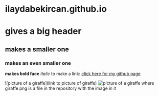 # ilaydabekircan.github.io

# gives a big header
## makes a smaller one
### makes an even smaller one

**makes bold face**
*italic*
to make a link:
[click here for my github page](https://ilaydabekircan.github.io)

![picture of a giraffe](link to picture of giraffe)
![p'cture of a giraffe](giraffe.png) where giraffe.png is a file in the repository with the image in it
